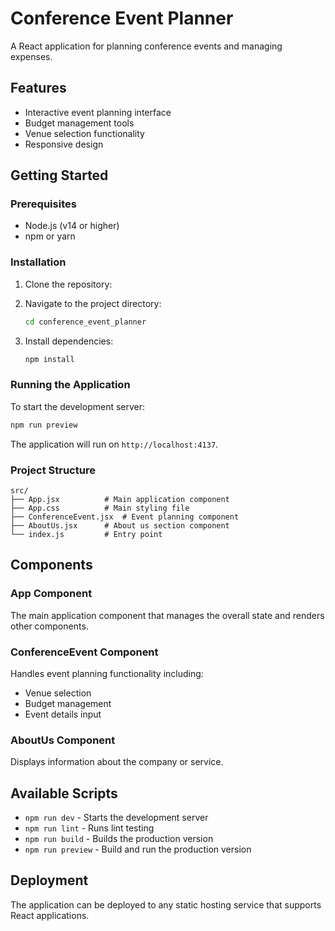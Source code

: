 # Conference Event Planner

A React application for planning conference events and managing expenses.

## Features

- Interactive event planning interface
- Budget management tools
- Venue selection functionality
- Responsive design

## Getting Started

### Prerequisites

- Node.js (v14 or higher)
- npm or yarn

### Installation

1. Clone the repository:
2. Navigate to the project directory:
   ```bash
   cd conference_event_planner
   ```

3. Install dependencies:
   ```bash
   npm install
   ```

### Running the Application

To start the development server:
```bash
npm run preview
```

The application will run on `http://localhost:4137`.

### Project Structure

```
src/
├── App.jsx          # Main application component
├── App.css          # Main styling file
├── ConferenceEvent.jsx  # Event planning component
├── AboutUs.jsx      # About us section component
└── index.js         # Entry point
```

## Components

### App Component
The main application component that manages the overall state and renders other components.

### ConferenceEvent Component
Handles event planning functionality including:
- Venue selection
- Budget management
- Event details input

### AboutUs Component
Displays information about the company or service.

## Available Scripts

- `npm run dev` - Starts the development server
- `npm run lint` - Runs lint testing
- `npm run build` - Builds the production version
- `npm run preview` - Build and run the production version

## Deployment

The application can be deployed to any static hosting service that supports React applications.